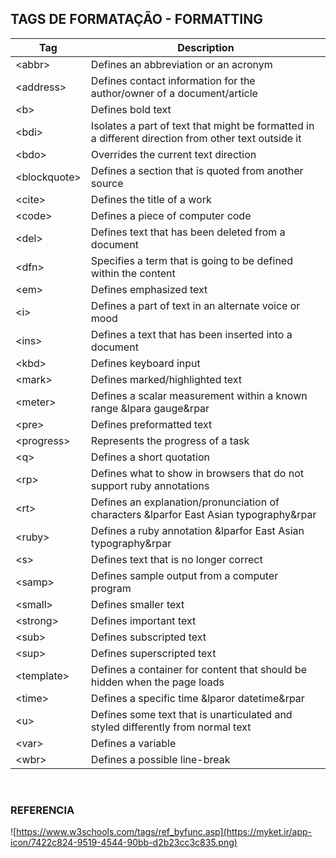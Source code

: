 TAGS DE FORMATAÇÃO - FORMATTING				
---				
Tag | Description
--- | ---		
|	&lt;abbr&gt;	|	Defines an abbreviation or an acronym	|
|	&lt;address&gt;	|	Defines contact information for the author/owner of a document/article	|
|	&lt;b&gt;	|	Defines bold text	|
|	&lt;bdi&gt;	|	Isolates a part of text that might be formatted in a different direction from other text outside it	|
|	&lt;bdo&gt;	|	Overrides the current text direction	|
|	&lt;blockquote&gt;	|	Defines a section that is quoted from another source	|
|	&lt;cite&gt;	|	Defines the title of a work	|
|	&lt;code&gt;	|	Defines a piece of computer code	|
|	&lt;del&gt;	|	Defines text that has been deleted from a document	|
|	&lt;dfn&gt;	|	Specifies a term that is going to be defined within the content	|
|	&lt;em&gt;	|	Defines emphasized text 	|
|	&lt;i&gt;	|	Defines a part of text in an alternate voice or mood	|
|	&lt;ins&gt;	|	Defines a text that has been inserted into a document	|
|	&lt;kbd&gt;	|	Defines keyboard input	|
|	&lt;mark&gt;	|	Defines marked/highlighted text	|
|	&lt;meter&gt;	|	Defines a scalar measurement within a known range &lpara gauge&rpar	|
|	&lt;pre&gt;	|	Defines preformatted text	|
|	&lt;progress&gt;	|	Represents the progress of a task	|
|	&lt;q&gt;	|	Defines a short quotation	|
|	&lt;rp&gt;	|	Defines what to show in browsers that do not support ruby annotations	|
|	&lt;rt&gt;	|	Defines an explanation/pronunciation of characters &lparfor East Asian typography&rpar	|
|	&lt;ruby&gt;	|	Defines a ruby annotation &lparfor East Asian typography&rpar	|
|	&lt;s&gt;	|	Defines text that is no longer correct	|
|	&lt;samp&gt;	|	Defines sample output from a computer program	|
|	&lt;small&gt;	|	Defines smaller text	|
|	&lt;strong&gt;	|	Defines important text	|
|	&lt;sub&gt;	|	Defines subscripted text	|
|	&lt;sup&gt;	|	Defines superscripted text	|
|	&lt;template&gt;	|	Defines a container for content that should be hidden when the page loads	|
|	&lt;time&gt;	|	Defines a specific time &lparor datetime&rpar	|
|	&lt;u&gt;	|	Defines some text that is unarticulated and styled differently from normal text	|
|	&lt;var&gt;	|	Defines a variable	|
|	&lt;wbr&gt;	|	Defines a possible line-break	|
<br>

<!--
#### PELO CODEPEN

![](https://lh5.googleusercontent.com/iA6XX08TUnQJg_NMCUcZZIc9ssd-gdiPOpJNy3I4aDwdcNrzZ9FEfrJCkiuwwUbYxfeWacYtKuyu32kvCG13OoQWR7c9B_-F2E8UF9SXQnN9uEXh29XA5hueDN4XNEpb5F-azgpV) -->

### REFERENCIA

![https://www.w3schools.com/tags/ref_byfunc.asp](https://myket.ir/app-icon/7422c824-9519-4544-90bb-d2b23cc3c835.png)